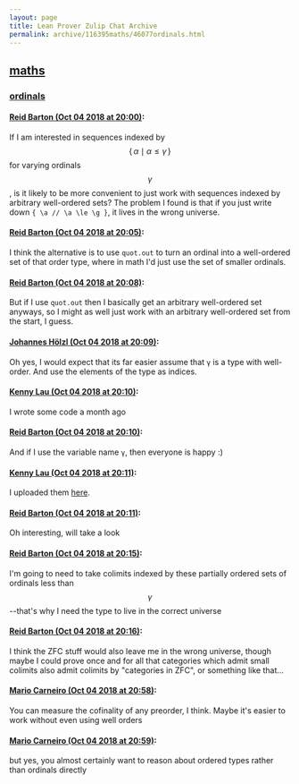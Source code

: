 ```yaml
---
layout: page
title: Lean Prover Zulip Chat Archive 
permalink: archive/116395maths/46077ordinals.html
---
```


## [maths](index.html)
### [ordinals](46077ordinals.html)

#### [Reid Barton (Oct 04 2018 at 20:00)](https://leanprover.zulipchat.com/#narrow/stream/116395-maths/topic/ordinals/near/135205944):
If I am interested in sequences indexed by $$\{\,\alpha \mid \alpha \le \gamma\,\}$$ for varying ordinals $$\gamma$$, is it likely to be more convenient to just work with sequences indexed by arbitrary well-ordered sets?
The problem I found is that if you just write down `{ \a // \a \le \g }`, it lives in the wrong universe.

#### [Reid Barton (Oct 04 2018 at 20:05)](https://leanprover.zulipchat.com/#narrow/stream/116395-maths/topic/ordinals/near/135206295):
I think the alternative is to use `quot.out` to turn an ordinal into a well-ordered set of that order type, where in math I'd just use the set of smaller ordinals.

#### [Reid Barton (Oct 04 2018 at 20:08)](https://leanprover.zulipchat.com/#narrow/stream/116395-maths/topic/ordinals/near/135206562):
But if I use `quot.out` then I basically get an arbitrary well-ordered set anyways, so I might as well just work with an arbitrary well-ordered set from the start, I guess.

#### [Johannes Hölzl (Oct 04 2018 at 20:09)](https://leanprover.zulipchat.com/#narrow/stream/116395-maths/topic/ordinals/near/135206599):
Oh yes, I would expect that its far easier assume that `γ` is a type with well-order. And use the elements of the type as indices.

#### [Kenny Lau (Oct 04 2018 at 20:10)](https://leanprover.zulipchat.com/#narrow/stream/116395-maths/topic/ordinals/near/135206662):
I wrote some code a month ago

#### [Reid Barton (Oct 04 2018 at 20:10)](https://leanprover.zulipchat.com/#narrow/stream/116395-maths/topic/ordinals/near/135206675):
And if I use the variable name `γ`, then everyone is happy :)

#### [Kenny Lau (Oct 04 2018 at 20:11)](https://leanprover.zulipchat.com/#narrow/stream/116395-maths/topic/ordinals/near/135206697):
I uploaded them [here](https://github.com/kckennylau/Lean/blob/master/zfc_ordinals.lean).

#### [Reid Barton (Oct 04 2018 at 20:11)](https://leanprover.zulipchat.com/#narrow/stream/116395-maths/topic/ordinals/near/135206710):
Oh interesting, will take a look

#### [Reid Barton (Oct 04 2018 at 20:15)](https://leanprover.zulipchat.com/#narrow/stream/116395-maths/topic/ordinals/near/135206928):
I'm going to need to take colimits indexed by these partially ordered sets of ordinals less than $$\gamma$$--that's why I need the type to live in the correct universe

#### [Reid Barton (Oct 04 2018 at 20:16)](https://leanprover.zulipchat.com/#narrow/stream/116395-maths/topic/ordinals/near/135207023):
I think the ZFC stuff would also leave me in the wrong universe, though maybe I could prove once and for all that categories which admit small colimits also admit colimits by "categories in ZFC", or something like that...

#### [Mario Carneiro (Oct 04 2018 at 20:58)](https://leanprover.zulipchat.com/#narrow/stream/116395-maths/topic/ordinals/near/135209373):
You can measure the cofinality of any preorder, I think. Maybe it's easier to work without even using well orders

#### [Mario Carneiro (Oct 04 2018 at 20:59)](https://leanprover.zulipchat.com/#narrow/stream/116395-maths/topic/ordinals/near/135209437):
but yes, you almost certainly want to reason about ordered types rather than ordinals directly

